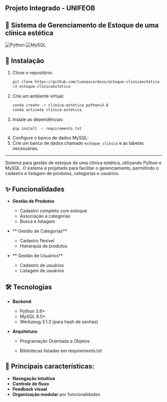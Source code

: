 ## Projeto Integrado - UNIFEOB
## 🚀 Sistema de Gerenciamento de Estoque de uma clínica estética

![Python](https://img.shields.io/badge/Python-3.8%2B-blue)
![MySQL](https://img.shields.io/badge/MySQL-8.0%2B-orange)


## 🔧 Instalação

1. Clone o repositório:
    ```bash
    git clone https://github.com/luanaxcardoso/estoque-clinicaestetica
    cd estoque-clinicaestetica
    ```
2. Crie um ambiente virtual:
    ```bash
    conda create -n clinica-estetica python=3.8
    conda activate clinica-estetica
    ```
3. Instale as dependências:
    ```bash 
    pip install -r requirements.txt
    ```
4. Configure o banco de dados MySQL:
5. Crie um banco de dados chamado `estoque_clinica` e as tabelas necessárias.

----------------------------------------------------------------------------

Sistema para gestão de estoque de uma clínica estética, utilizando Python e MySQL. O sistema é projetado para facilitar o gerenciamento, permitindo o cadastro e listagem de produtos, categorias e usuarios.

## ✨ Funcionalidades

- **Gestão de Produtos**
  - Cadastro completo com estoque
  - Associação a categorias
  - Busca e listagem

- ** Gestão de Categorias**
  - Cadastro flexível
  - Hierarquia de produtos

- ** Gestão de Usuários**
  - Cadastro de usuários
  - Listagem de usuários

## 🛠️ Tecnologias

- **Backend**:
  - Python 3.8+
  - MySQL 8.0+
  - Werkzeug 3.1.3 (para hash de senhas)

- **Arquitetura**:
  - Programação Orientada a Objetos

  - Bibliotecas listadas em requirements.txt
  
## 📂 Principais características:
- **Navegação intuitiva** 
- **Controle de fluxo** 
- **Feedback visual** 
- **Organização modular** por funcionalidades